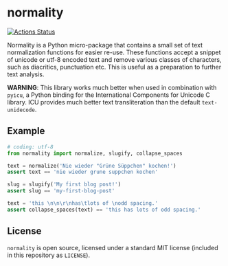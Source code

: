 # normality

[![Actions Status](https://github.com/alephdata/msglite/workflows/build/badge.svg)](https://github.com/alephdata/msglite/actions)

Normality is a Python micro-package that contains a small set of text
normalization functions for easier re-use. These functions accept a
snippet of unicode or utf-8 encoded text and remove various classes
of characters, such as diacritics, punctuation etc. This is useful as
a preparation to further text analysis.

**WARNING**: This library works much better when used in combination 
with ``pyicu``, a Python binding for the International Components for
Unicode C library. ICU provides much better text transliteration than
the default ``text-unidecode``.

## Example

```python
# coding: utf-8
from normality import normalize, slugify, collapse_spaces

text = normalize('Nie wieder "Grüne Süppchen" kochen!')
assert text == 'nie wieder grune suppchen kochen'

slug = slugify('My first blog post!')
assert slug == 'my-first-blog-post'

text = 'this \n\n\r\nhas\tlots of \nodd spacing.'
assert collapse_spaces(text) == 'this has lots of odd spacing.'
```

## License

``normality`` is open source, licensed under a standard MIT license
(included in this repository as ``LICENSE``).
